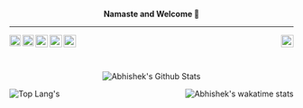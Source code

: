 <b><p align = "center"> Namaste and Welcome :pray: </p></b>
<hr>

<a href="https://www.linkedin.com/in/abhishek-chandra-071977114/" target="_blank">
  <img align="left" alt="Abhishek's LinkedIn" width="20px" target="_blank" src="https://cdn.jsdelivr.net/npm/simple-icons@v3/icons/linkedin.svg" />
</a>

<a href="https://www.hackerearth.com/@1ac23456789" target="_blank">
  <img align="left" alt="Abhishek's HackerEarth" width="20px" target="_blank" src="https://cdn.jsdelivr.net/npm/simple-icons@3.8.0/icons/hackerearth.svg" />
</a>

<a href="https://www.hackerrank.com/Abhishek_Coder" target="_blank">
  <img align="left" alt="Abhishek's HackerRank" width="22px" target="_blank" src="https://cdn.jsdelivr.net/npm/simple-icons@3.8.0/icons/hackerrank.svg" />
</a>

<a href="https://github.com/abhishekchandra2522k" target="_blank">
  <img align="right" alt="Abhishek's GitHub" width="22px" target="_blank" src="https://cdn.jsdelivr.net/npm/simple-icons@3.8.0/icons/github.svg" />
</a>

<a href="https://mail.google.com/mail/?view=cm&fs=1&to=1ac23456789@gmail.com" target="_blank">
  <img align="left" alt="Abhishek's Gmail" width="22px" target="_blank" src="https://cdn.jsdelivr.net/npm/simple-icons@3.8.0/icons/gmail.svg" />
</a>

<a href="https://www.instagram.com/_abhishekchandra/" target="_blank">
  <img align="left" alt="Abhishek's Instagram" width="22px" target="_blank" src="https://cdn.jsdelivr.net/npm/simple-icons@3.8.0/icons/instagram.svg" />
</a>


</br>
</br>
</br>

<p align = "center">
<img alt="Abhishek's Github Stats" src = "https://github-readme-stats.vercel.app/api?username=abhishekchandra2522k&show_icons=true&theme=midnight-purple" align = "center"/>
</p>

<img src = "https://github-readme-stats.vercel.app/api/top-langs/?username=abhishekchandra2522k&theme=vue" align = "left" alt = "Top Lang's"/>

<img src = "https://github-readme-stats.vercel.app/api/wakatime?username=abhishekchandra" alt = "Abhishek's wakatime stats" align = "right"/>


<!--
**abhishekchandra2522k/abhishekchandra2522k** is a ✨ _special_ ✨ repository because its `README.md` (this file) appears on your GitHub profile.

Here are some ideas to get you started:

- 🔭 I’m currently working on ...
- 🌱 I’m currently learning ...
- 👯 I’m looking to collaborate on ...
- 🤔 I’m looking for help with ...
- 💬 Ask me about ...
- 📫 How to reach me: ...
- 😄 Pronouns: ...
- ⚡ Fun fact: ...
-->
